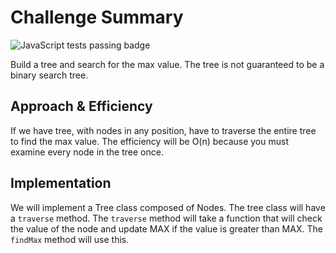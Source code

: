 # Challenge Summary
![JavaScript tests passing badge](https://github.com/rmccrear/data-structures-and-algorithms/actions/workflows/javascript-tests.yml/badge.svg)

Build a tree and search for the max value. The tree is not guaranteed to be a binary search tree.


## Approach & Efficiency

If we have tree, with nodes in any position, have to traverse the entire tree to find the max value. The efficiency will be O(n) because you must examine every node in the tree once.

## Implementation

We will implement a Tree class composed of Nodes. The tree class will have a `traverse` method. The `traverse` method will take a function that will check the value of the node and update MAX if the value is greater than MAX. The `findMax` method will use this.
